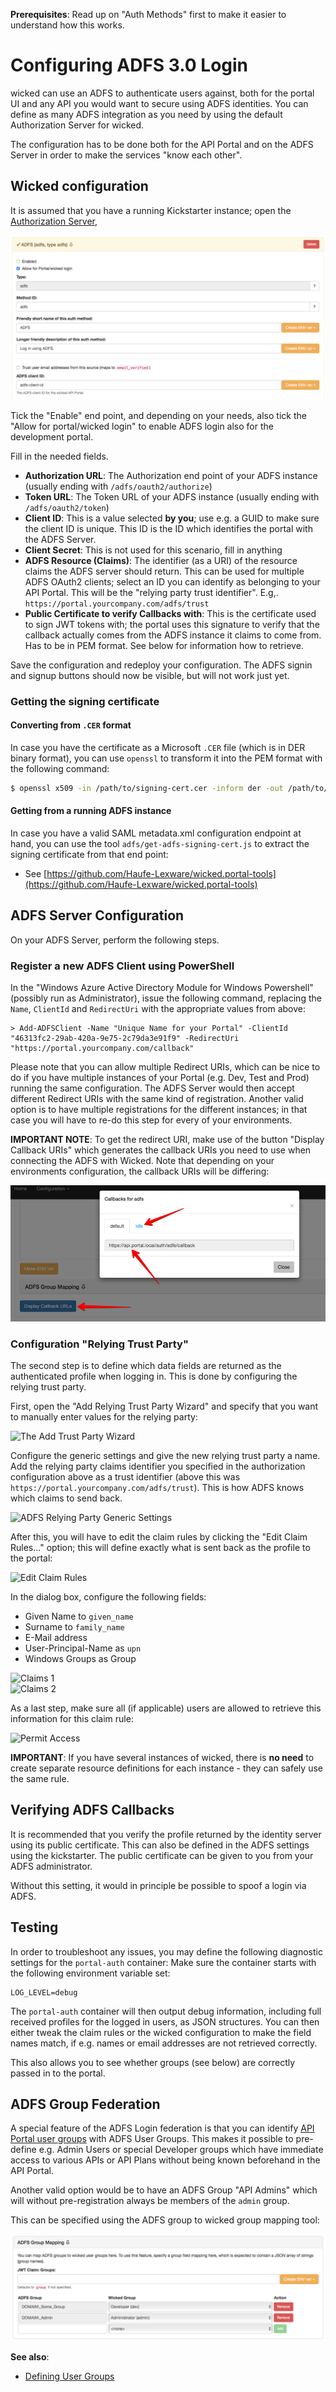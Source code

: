 **Prerequisites**: Read up on "Auth Methods" first to make it easier to understand how this works.

# Configuring ADFS 3.0 Login

wicked can use an ADFS to authenticate users against, both for the portal UI and any API you would want to secure using ADFS identities. You can define as many ADFS integration as you need by using the default Authorization Server for wicked.

The configuration has to be done both for the API Portal and on the ADFS Server in order to make the services "know each other".

## Wicked configuration

It is assumed that you have a running Kickstarter instance; open the [Authorization Server](http://localhost:3333/authservers/default), 

![Kickstarter ADFS config](images/adfs-portal-config-1.png)

Tick the "Enable" end point, and depending on your needs, also tick the "Allow for portal/wicked login" to enable ADFS login also for the development portal.

Fill in the needed fields.

* **Authorization URL**: The Authorization end point of your ADFS instance (usually ending with `/adfs/oauth2/authorize`)
* **Token URL**: The Token URL of your ADFS instance (usually ending with `/adfs/oauth2/token`)
* **Client ID**: This is a value selected **by you**; use e.g. a GUID to make sure the client ID is unique. This ID is the ID which identifies the portal with the ADFS Server.
* **Client Secret**: This is not used for this scenario, fill in anything
* **ADFS Resource (Claims)**: The identifier (as a URI) of the resource claims the ADFS server should return. This can be used for multiple ADFS OAuth2 clients; select an ID you can identify as belonging to your API Portal. This will be the "relying party trust identifier". E.g,. `https://portal.yourcompany.com/adfs/trust`
* **Public Certificate to verify Callbacks with**: This is the certificate used to sign JWT tokens with; the portal uses this signature to verify that the callback actually comes from the ADFS instance it claims to come from. Has to be in PEM format. See below for information how to retrieve.

Save the configuration and redeploy your configuration. The ADFS signin and signup buttons should now be visible, but will not work just yet.

### Getting the signing certificate

#### Converting from `.CER` format

In case you have the certificate as a Microsoft `.CER` file (which is in DER binary format), you can use `openssl` to transform it into the PEM format with the following command:

```bash
$ openssl x509 -in /path/to/signing-cert.cer -inform der -out /path/to/signing-cert.pem -outform pem
```

#### Getting from a running ADFS instance

In case you have a valid SAML metadata.xml configuration endpoint at hand, you can use the tool `adfs/get-adfs-signing-cert.js` to extract the signing certificate from that end point:

* See [https://github.com/Haufe-Lexware/wicked.portal-tools](https://github.com/Haufe-Lexware/wicked.portal-tools)

## ADFS Server Configuration

On your ADFS Server, perform the following steps.

### Register a new ADFS Client using PowerShell

In the "Windows Azure Active Directory Module for Windows Powershell" (possibly run as Administrator), issue the following command, replacing the `Name`, `ClientId` and `RedirectUri` with the appropriate values from above:

```
> Add-ADFSClient -Name "Unique Name for your Portal" -ClientId "46313fc2-29ab-420a-9e75-2c79da3e91f9" -RedirectUri "https://portal.yourcompany.com/callback"
```

Please note that you can allow multiple Redirect URIs, which can be nice to do if you have multiple instances of your Portal (e.g. Dev, Test and Prod) running the same configuration. The ADFS Server would then accept different Redirect URIs with the same kind of registration. Another valid option is to have multiple registrations for the different instances; in that case you will have to re-do this step for every of your environments.

**IMPORTANT NOTE**: To get the redirect URI, make use of the button "Display Callback URIs" which generates the callback URIs you need to use when connecting the ADFS with Wicked. Note that depending on your environments configuration, the callback URIs will be differing:

![Display Callback URI](images/adfs-display-callback-uris.png)

### Configuration "Relying Trust Party"

The second step is to define which data fields are returned as the authenticated profile when logging in. This is done by configuring the relying trust party.

First, open the "Add Relying Trust Party Wizard" and specify that you want to manually enter values for the relying party:

![The Add Trust Party Wizard](images/adfs-trust-party-wizard.png)

Configure the generic settings and give the new relying trust party a name. Add the relying party claims identifier you specified in the authorization configuration above as a trust identifier (above this was `https://portal.yourcompany.com/adfs/trust`). This is how ADFS knows which claims to send back.

![ADFS Relying Party Generic Settings](images/adfs-trust-generic-settings.png)

After this, you will have to edit the claim rules by clicking the "Edit Claim Rules..." option; this will define exactly what is sent back as the profile to the portal:

![Edit Claim Rules](images/adfs-trust-add-claim-rules.png)

In the dialog box, configure the following fields:

* Given Name to `given_name`
* Surname to `family_name`
* E-Mail address
* User-Principal-Name as `upn`
* Windows Groups as Group

![Claims 1](images/adfs-trust-configure-claim-rules-1.png)
<br>
![Claims 2](images/adfs-trust-configure-claim-rules-2.png)

As a last step, make sure all (if applicable) users are allowed to retrieve this information for this claim rule:

![Permit Access](images/adfs-trust-permit-access-to-claim-rule.png)

**IMPORTANT**: If you have several instances of wicked, there is **no need** to create separate resource definitions for each instance - they can safely use the same rule.

## Verifying ADFS Callbacks

It is recommended that you verify the profile returned by the identity server using its public certificate. This can also be defined in the ADFS settings using the kickstarter. The public certificate can be given to you from your ADFS administrator.

Without this setting, it would in principle be possible to spoof a login via ADFS.

## Testing

In order to troubleshoot any issues, you may define the following diagnostic settings for the `portal-auth` container: Make sure the container starts with the following environment variable set:

```
LOG_LEVEL=debug
```

The `portal-auth` container will then output debug information, including full received profiles for the logged in users, as JSON structures. You can then either tweak the claim rules or the wicked configuration to make the field names match, if e.g. names or email addresses are not retrieved correctly.

This also allows you to see whether groups (see below) are correctly passed in to the portal. 

## ADFS Group Federation

A special feature of the ADFS Login federation is that you can identify [API Portal user groups](defining-user-groups.md) with ADFS User Groups. This makes it possible to pre-define e.g. Admin Users or special Developer groups which have immediate access to various APIs or API Plans without being known beforehand in the API Portal.

Another valid option would be to have an ADFS Group "API Admins" which will without pre-registration always be members of the `admin` group.

This can be specified using the ADFS group to wicked group mapping tool:

![ADFS Group Mapping](images/adfs-group-mapping.png)

**See also**:

* [Defining User Groups](defining-user-groups.md)
